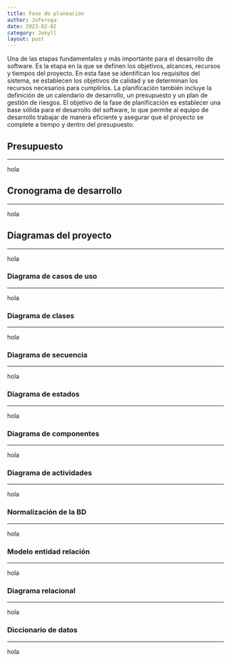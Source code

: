 ```yaml
---
title: Fase de planeación
author: Juferoga
date: 2023-02-02
category: Jekyll
layout: post
---
```


Una de las etapas fundamentales y más importante para el desarrollo de software. Es la etapa en la que se definen los objetivos, alcances, recursos y tiempos del proyecto. En esta fase se identifican los requisitos del sistema, se establecen los objetivos de calidad y se determinan los recursos necesarios para cumplirlos. La planificación también incluye la definición de un calendario de desarrollo, un presupuesto y un plan de gestión de riesgos. El objetivo de la fase de planificación es establecer una base sólida para el desarrollo del software, lo que permite al equipo de desarrollo trabajar de manera eficiente y asegurar que el proyecto se complete a tiempo y dentro del presupuesto.

## Presupuesto
--- 

hola

## Cronograma de desarrollo
--- 

hola

## Diagramas del proyecto
--- 

hola

### Diagrama de casos de uso
---

hola

### Diagrama de clases
---

hola

### Diagrama de secuencia
---

hola

### Diagrama de estados
---

hola

### Diagrama de componentes
---

hola

### Diagrama de actividades
---

hola

### Normalización de la BD
---

hola

### Modelo entidad relación
---

hola

### Diagrama relacional
---

hola

### Diccionario de datos
---

hola
